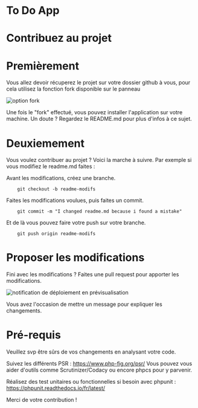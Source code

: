 To Do App
===

Contribuez au projet
===

Premièrement
===

Vous allez devoir récuperez le projet sur votre dossier github à vous, pour cela utilisez la fonction fork disponible sur le panneau

![option fork](https://user.oc-static.com/upload/2016/09/19/14742902701046_fork_project.png)

Une fois le "fork" effectué, vous pouvez installer l'application sur votre machine.
Un doute ? Regardez le README.md pour plus d'infos à ce sujet.

Deuxiemement
===

Vous voulez contribuer au projet ? Voici la marche à suivre.
Par exemple si vous modifiez le readme.md faites : 

Avant les modifications, créez une branche.

        git checkout -b readme-modifs

Faites les modifications voulues, puis faites un commit.

        git commit -m "I changed readme.md because i found a mistake"
        
Et de là vous pouvez faire votre push sur votre branche.

        git push origin readme-modifs
        
Proposer les modifications
===

Fini avec les modifications ? Faites une pull request pour apporter les modifications.

![notification de déploiement en prévisualisation](https://user.oc-static.com/upload/2016/09/19/14742929911757_PR.png)

Vous avez l'occasion de mettre un message pour expliquer les changements.

Pré-requis
===

Veuillez svp être sûrs de vos changements en analysant votre code.

Suivez les différents PSR : https://www.php-fig.org/psr/
Vous pouvez vous aider d'outils comme Scrutinizer/Codacy ou encore phpcs pour y parvenir.

Réalisez des test unitaires ou fonctionnelles si besoin avec phpunit : https://phpunit.readthedocs.io/fr/latest/


Merci de votre contribution !

